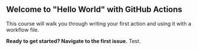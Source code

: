 ## Welcome to "Hello World" with GitHub Actions

This course will walk you through writing your first action and using it with a workflow file. 

**Ready to get started? Navigate to the first issue.**
Test.
